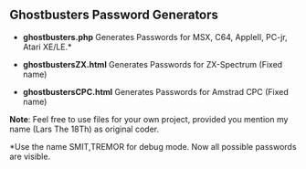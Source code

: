 Ghostbusters Password Generators
-
- **ghostbusters.php**
Generates Passwords for MSX, C64, AppleII, PC-jr, Atari XE/LE.*

- **ghostbustersZX.html**
Generates Passwords for ZX-Spectrum (Fixed name)

- **ghostbustersCPC.html**
Generates Passwords for Amstrad CPC (Fixed name)

**Note**:
Feel free to use files for your own project, provided you mention my name (Lars The 18Th) as original coder.  
  

 *Use the name SMIT,TREMOR for debug mode. Now all possible passwords are visible.
